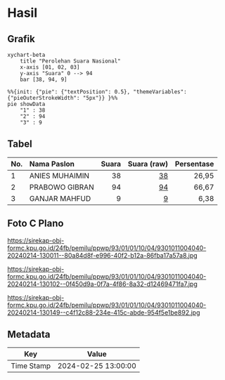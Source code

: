 # Hasil

## Grafik

```mermaid
xychart-beta
    title "Perolehan Suara Nasional"
    x-axis [01, 02, 03]
    y-axis "Suara" 0 --> 94
    bar [38, 94, 9]
```

```mermaid
%%{init: {"pie": {"textPosition": 0.5}, "themeVariables": {"pieOuterStrokeWidth": "5px"}} }%%
pie showData
    "1" : 38
    "2" : 94
    "3" : 9
```

## Tabel

| No. | Nama Paslon    | Suara | Suara (raw) | Persentase |
|:--- |:-------------- | -----:| -----------:| ----------:|
| 1   | ANIES MUHAIMIN | 38    | [38][p-1]   | 26,95      |
| 2   | PRABOWO GIBRAN | 94    | [94][p-2]   | 66,67      |
| 3   | GANJAR MAHFUD  | 9     | [9][p-3]    | 6,38       |


[p-1]: https://github.com/gigit-pemilu/pemilu-2024/blob/main/pilpres/hitung-suara/sub/93-papua-selatan/sub/01-merauke/sub/01-merauke/sub/1004-mandala/sub/040-tps/sub/paslon-1.txt
[p-2]: https://github.com/gigit-pemilu/pemilu-2024/blob/main/pilpres/hitung-suara/sub/93-papua-selatan/sub/01-merauke/sub/01-merauke/sub/1004-mandala/sub/040-tps/sub/paslon-2.txt
[p-3]: https://github.com/gigit-pemilu/pemilu-2024/blob/main/pilpres/hitung-suara/sub/93-papua-selatan/sub/01-merauke/sub/01-merauke/sub/1004-mandala/sub/040-tps/sub/paslon-3.txt

## Foto C Plano

https://sirekap-obj-formc.kpu.go.id/24fb/pemilu/ppwp/93/01/01/10/04/9301011004040-20240214-130011--80a84d8f-e996-40f2-b12a-86fba17a57a8.jpg

https://sirekap-obj-formc.kpu.go.id/24fb/pemilu/ppwp/93/01/01/10/04/9301011004040-20240214-130102--0f450d9a-0f7a-4f86-8a32-d12469471fa7.jpg

https://sirekap-obj-formc.kpu.go.id/24fb/pemilu/ppwp/93/01/01/10/04/9301011004040-20240214-130149--c4f12c88-234e-415c-abde-954f5e1be892.jpg


## Metadata

| Key        | Value               |
| ---------- | ------------------- |
| Time Stamp | 2024-02-25 13:00:00 |



